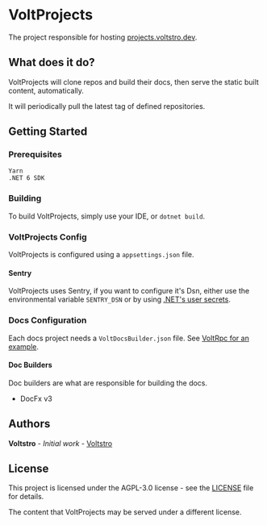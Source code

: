 # VoltProjects

The project responsible for hosting [projects.voltstro.dev](https://projects.voltstro.dev).

## What does it do?

VoltProjects will clone repos and build their docs, then serve the static built content, automatically.

It will periodically pull the latest tag of defined repositories.

## Getting Started

### Prerequisites

```
Yarn
.NET 6 SDK
```

### Building

To build VoltProjects, simply use your IDE, or `dotnet build`.

### VoltProjects Config

VoltProjects is configured using a `appsettings.json` file.

#### Sentry

VoltProjects uses Sentry, if you want to configure it's Dsn, either use the environmental variable `SENTRY_DSN` or by using [.NET's user secrets](https://docs.microsoft.com/en-us/aspnet/core/security/app-secrets?view=aspnetcore-6.0&tabs=linux#set-a-secret).

### Docs Configuration

Each docs project needs a `VoltDocsBuilder.json` file. See [VoltRpc for an example](https://github.com/Voltstro-Studios/VoltRpc/blob/master/docs/VoltDocsBuilder.json).

#### Doc Builders

Doc builders are what are responsible for building the docs.

- DocFx v3


## Authors

**Voltstro** - *Initial work* - [Voltstro](https://github.com/Voltstro)

## License

This project is licensed under the AGPL-3.0 license - see the [LICENSE](/LICENSE) file for details.

The content that VoltProjects may be served under a different license.